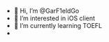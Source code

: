 - 👋 Hi, I’m @GarF1eldGo
- 👀 I’m interested in iOS client
- 🌱 I’m currently learning TOEFL
- 
<!---
GarF1eldGo/GarF1eldGo is a ✨ special ✨ repository because its `README.md` (this file) appears on your GitHub profile.
You can click the Preview link to take a look at your changes.
--->

